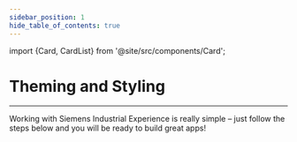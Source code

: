 ```yaml
---
sidebar_position: 1
hide_table_of_contents: true
---
```


import {Card, CardList} from '@site/src/components/Card';

# Theming and Styling

<hr/>

<div style={{ marginTop: '3rem', marginBottom: '5.5rem' }}>
Working with Siemens Industrial Experience is really simple – just follow the steps below and you will be ready to build great apps!
</div>

<CardList>
  <Card label="Theme" isPrimary={true} link="theming/theme"/>
  <Card label="Animation" link="theming/animation"/>
  <Card label="Colors" link="theming/colors" />
  <Card label="Fonts" link="theming/fonts" />
</CardList>
